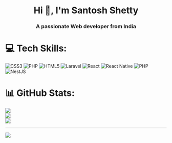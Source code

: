 
<h1 align="center">Hi 👋, I'm Santosh Shetty</h1>
<h3 align="center">A passionate Web developer from India</h3>

# 💻 Tech Skills:
![CSS3](https://img.shields.io/badge/css3-%231572B6.svg?style=for-the-badge&logo=css3&logoColor=white) ![PHP](https://img.shields.io/badge/php-%23777BB4.svg?style=for-the-badge&logo=php&logoColor=white) ![HTML5](https://img.shields.io/badge/html5-%23E34F26.svg?style=for-the-badge&logo=html5&logoColor=white) ![Laravel](https://img.shields.io/badge/github%20pages-121013?style=for-the-badge&logo=github&logoColor=white) ![React](https://img.shields.io/badge/react-%2320232a.svg?style=for-the-badge&logo=react&logoColor=%2361DAFB) ![React Native](https://img.shields.io/badge/react_native-%2320232a.svg?style=for-the-badge&logo=react&logoColor=%2361DAFB) ![PHP](https://img.shields.io/badge/php-%23777BB4.svg?style=for-the-badge&logo=php&logoColor=white) ![NestJS](https://img.shields.io/badge/nestjs-%23E0234E.svg?style=for-the-badge&logo=nestjs&logoColor=white)
# 📊 GitHub Stats:
![](https://github-readme-stats.vercel.app/api?username=santosh-shetty&theme=dark&hide_border=false&include_all_commits=false&count_private=false)<br/>
![](https://github-readme-streak-stats.herokuapp.com/?user=santosh-shetty&theme=dark&hide_border=false)<br/>
![](https://github-readme-stats.vercel.app/api/top-langs/?username=santosh-shetty&theme=dark&hide_border=false&include_all_commits=false&count_private=false&layout=compact)

---
[![](https://visitcount.itsvg.in/api?id=santosh-shetty&icon=0&color=12)](https://visitcount.itsvg.in)

<!-- Proudly created with GPRM ( https://gprm.itsvg.in ) -->
